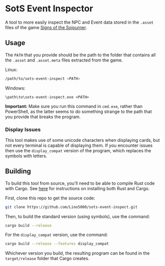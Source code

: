 # SotS Event Inspector

A tool to more easily inspect the NPC and Event data stored in the `.asset`
files of the game [Signs of the Sojourner](https://www.echodoggames.com/).

## Usage

The `PATH` that you provide should be the path to the folder that contains all
the `.asset` and `.asset.meta` files extracted from the game.

Linux:
```bash
/path/to/sots-event-inspect <PATH>
```

Windows:
```
\path\to\sots-event-inspect.exe <PATH>
```
**Important:** Make sure you run this command in `cmd.exe`, rather than
PowerShell, as the latter seems to do something strange to the path that you
provide that breaks the program.

### Display Issues

This tool makes use of some unicode characters when displaying cards, but not
every terminal is capable of displaying them. If you encounter issues then use
the `display_compat` version of the program, which replaces the symbols with
letters.

## Building

To build this tool from source, you'll need to be able to compile Rust code
with Cargo. See [here](https://www.rust-lang.org/tools/install) for
instructions on installing both Rust and Cargo.

First, clone this repo to get the source code:
```bash
git clone https://github.com/Lino5000/sots-event-inspect.git
```

Then, to build the standard version (using symbols), use the command:

```bash
cargo build --release
```

For the `display_compat` version, use the command:

```bash
cargo build --release --features display_compat
```

Whichever version you build, the resulting program can be found in the
`target/release` folder that Cargo creates.
